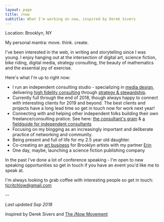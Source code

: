 ```yaml
---
layout: page
title: /now
subtitle: What I'm working on now, inspired by Derek Sivers
---
```


Location: Brooklyn, NY

My personal mantra: move. think. create.

I've been interested in the web, in writing and storytelling since I was young. I enjoy hanging out at the intersection of digital art, science fiction, bike riding, digital media, strategy consulting, the beauty of mathematics and the essential joy of exercise.

Here's what I'm up to right now:

 - I run an independent consulting studio - specializing in [media design](https://tomcritchlow.com/2018/07/25/media-design/), delivering [high fidelity consulting](https://tomcritchlow.com/2018/07/10/high-fidelity-consulting/) through [strategy & stewardship](https://tomcritchlow.com/2018/06/28/strategy-stewardship/).
 - Currently full through the end of 2018, though always happy to connect with interesting clients for 2019 and beyond. The best clients and projects have a long lead time so get in touch now for work next year!
 - Connecting with and helping other independent folks building their own freelance/consulting pratice. See here: [the consultant's grain](http://tomcritchlow.com/2017/07/18/the-consultants-grain/) & [a fieldguide for independent consultants](https://tomcritchlow.com/2016/12/14/fieldguide-independent-consulting/)
 - Focusing on my blogging as an increasingly important and deliberate practice of networking and community. 
 - Being present and full of life for my 2.5 year old daughter.
 - Co-creating an <a href="http://www.fiercelycurious.com">art business</a> for Brooklyn artists with my partner [Erin](http://erinprz.com/)
 - One day, maybe, launching a science fiction publishing company
 
In the past I've done a lot of conference speaking - I'm open to new speaking opportunities so get in touch if you have an event you'd like me to speak at.

I'm always looking to grab coffee with interesting people so get in touch: <a href="mailto:tjcritchlow@gmail.com">tjcritchlow@gmail.com</a>

--   

*Last updated Sep 2018*

Inspired by Derek Sivers and <a href="https://sivers.org/nowff">The /Now Movement</a>